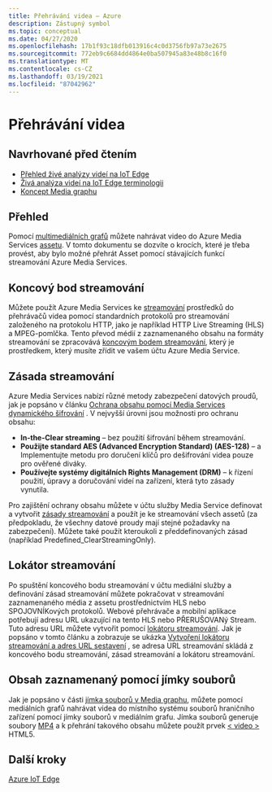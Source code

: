 ```yaml
---
title: Přehrávání videa – Azure
description: Zástupný symbol
ms.topic: conceptual
ms.date: 04/27/2020
ms.openlocfilehash: 17b1f93c18dfb013916c4c0d3756fb97a73e2675
ms.sourcegitcommit: 772eb9c6684dd4864e0ba507945a83e48b8c16f0
ms.translationtype: MT
ms.contentlocale: cs-CZ
ms.lasthandoff: 03/19/2021
ms.locfileid: "87042962"
---
```

# <a name="video-playback"></a>Přehrávání videa 

## <a name="suggested-pre-reading"></a>Navrhované před čtením 

* [Přehled živé analýzy videí na IoT Edge](overview.md)
* [Živá analýza videí na IoT Edge terminologii](terminology.md)
* [Koncept Media graphu](media-graph-concept.md)

## <a name="overview"></a>Přehled  

Pomocí [multimediálních grafů](media-graph-concept.md) můžete nahrávat video do Azure Media Services [assetu](terminology.md#asset). V tomto dokumentu se dozvíte o krocích, které je třeba provést, aby bylo možné přehrát Asset pomocí stávajících funkcí streamování Azure Media Services.

## <a name="streaming-endpoint"></a>Koncový bod streamování 

Můžete použít Azure Media Services ke [streamování](terminology.md#streaming) prostředků do přehrávačů videa pomocí standardních protokolů pro streamování založeného na protokolu HTTP, jako je například HTTP Live Streaming (HLS) a MPEG-pomlčka. Tento převod médií z zaznamenaného obsahu na formáty streamování se zpracovává [koncovým bodem streamování](../latest/streaming-endpoint-concept.md), který je prostředkem, který musíte zřídit ve vašem účtu Azure Media Service.

## <a name="streaming-policy"></a>Zásada streamování 

Azure Media Services nabízí různé metody zabezpečení datových proudů, jak je popsáno v článku [Ochrana obsahu pomocí Media Services dynamického šifrování](../latest/content-protection-overview.md) . V nejvyšší úrovni jsou možnosti pro ochranu obsahu:

* **In-the-Clear streaming** – bez použití šifrování během streamování.
* **Použijte standard AES (Advanced Encryption Standard) (AES-128)** – a Implementujte metodu pro doručení klíčů pro dešifrování videa pouze pro ověřené diváky.
* **Používejte systémy digitálních Rights Management (DRM)** – k řízení použití, úpravy a doručování videí na zařízení, která tyto zásady vynutila.

Pro zajištění ochrany obsahu můžete v účtu služby Media Service definovat a vytvořit [zásady streamování](../latest/streaming-policy-concept.md) a použít je ke streamování všech assetů (za předpokladu, že všechny datové proudy mají stejné požadavky na zabezpečení). Můžete také použít kteroukoli z předdefinovaných zásad (například Predefined_ClearStreamingOnly).

## <a name="streaming-locator"></a>Lokátor streamování  

Po spuštění koncového bodu streamování v účtu mediální služby a definování zásad streamování můžete pokračovat v streamování zaznamenaného média z assetu prostřednictvím HLS nebo SPOJOVNÍKových protokolů. Webové přehrávače a mobilní aplikace potřebují adresu URL ukazující na tento HLS nebo PŘERUŠOVANý Stream. Tuto adresu URL můžete vytvořit pomocí [lokátoru streamování](../latest/streaming-locators-concept.md). Jak je popsáno v tomto článku a zobrazuje se ukázka [Vytvoření lokátoru streamování a adres URL sestavení](../latest/create-streaming-locator-build-url.md) , se adresa URL streamování skládá z koncového bodu streamování, zásad streamování a lokátoru streamování.

## <a name="content-recorded-using-file-sink"></a>Obsah zaznamenaný pomocí jímky souborů  

Jak je popsáno v části [jímka souborů v Media graphu](media-graph-concept.md#file-sink), můžete pomocí mediálních grafů nahrávat videa do místního systému souborů hraničního zařízení pomocí jímky souborů v mediálním grafu. Jímka souborů generuje soubory [MP4](https://developer.mozilla.org/docs/Web/Media/Formats/Containers#MP4) a k přehrání takového obsahu můžete použít prvek [ &lt; video &gt; ](https://developer.mozilla.org/docs/Web/HTML/Element/video) HTML5. 

## <a name="next-steps"></a>Další kroky

[Azure IoT Edge](../../iot-edge/index.yml)
<!--
## Next steps

[Playback recording](playback-recording-how-to.md)
-->
